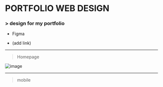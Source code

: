 # PORTFOLIO WEB DESIGN

### > design for my portfolio

  * Figma

  * (add link)

***

> Homepage

![image](https://github.com/melovin/Portfolio_Web_Design/assets/received_3361643147431888.webp)

***

> mobile
